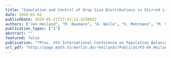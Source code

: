 ```yaml
---
title: "Simulation and Control of Drop Size Distributions in Stirred Liquid/Liquid Systems"
date: 2010-01-01
publishDate: 2019-05-21T17:43:13.323892Z
authors: ["Jan Heiland", "M. Baumann", "A. Walle", "V. Mehrmann", "M. Schäfer"]
publication_types: ["1"]
abstract: ""
featured: false
publication: "*Proc. 4th International Conference on Population Balance Modelling, September 15-17 2010, Berlin, Germany*"
url_pdf: "http://page.math.tu-berlin.de/~heiland//Publicat/P3-04_Heiland.pdf"
---
```



